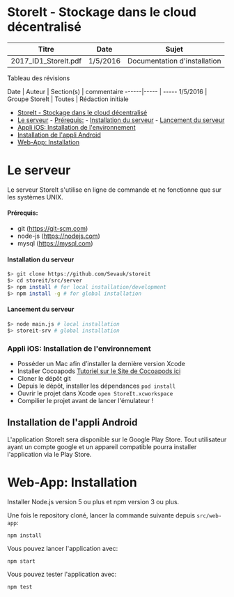 StoreIt - Stockage dans le cloud décentralisé
=============================================


Titre | Date | Sujet
------|----- | -----
2017_ID1_StoreIt.pdf | 1/5/2016 | Documentation d'installation

Tableau des révisions

Date | Auteur | Section(s) | commentaire
------|----- | -----
1/5/2016 | Groupe StoreIt | Toutes | Rédaction initiale

<!-- START doctoc generated TOC please keep comment here to allow auto update -->
<!-- DON'T EDIT THIS SECTION, INSTEAD RE-RUN doctoc TO UPDATE -->

- [StoreIt - Stockage dans le cloud décentralisé](#storeit---stockage-dans-le-cloud-d%C3%A9centralis%C3%A9)
- [Le serveur](#le-serveur)
      - [Prérequis:](#pr%C3%A9requis)
      - [Installation du serveur](#installation-du-serveur)
      - [Lancement du serveur](#lancement-du-serveur)
- [Appli iOS: Installation de l'environnement](#appli-ios-installation-de-lenvironnement)
- [Installation de l'appli Android](#installation-de-lappli-android)
- [Web-App: Installation](#web-app-installation)

<!-- END doctoc generated TOC please keep comment here to allow auto update -->


Le serveur
==========

Le serveur StoreIt s'utilise en ligne de commande et ne fonctionne que sur les systèmes UNIX.

#### Prérequis:

* git (https://git-scm.com)
* node-js (https://nodejs.com)
* mysql (https://mysql.com)

#### Installation du serveur

```bash
$> git clone https://github.com/Sevauk/storeit
$> cd storeit/src/server
$> npm install # for local installation/development
$> npm install -g # for global installation
```
#### Lancement du serveur

```bash
$> node main.js # local installation
$> storeit-srv # global installation
```

### Appli iOS: Installation de l'environnement

* Posséder un Mac afin d’installer la dernière version Xcode
* Installer Cocoapods [Tutoriel sur le Site de Cocoapods ici](https://cocoapods.org)
* Cloner le dépôt git
* Depuis le dépôt, installer les dépendances `pod install`
* Ouvrir le projet dans Xcode `open StoreIt.xcworkspace`
* Compilier le projet avant de lancer l'émulateur !

## Installation de l'appli Android ##

L'application StoreIt sera disponible sur le Google Play Store. Tout utilisateur ayant un compte google et un appareil compatible pourra installer l'application via le Play Store.


Web-App: Installation
=====================

Installer Node.js version 5 ou plus et npm version 3 ou plus.

Une fois le repository cloné, lancer la commande suivante depuis `src/web-app`:
```
npm install
```

Vous pouvez lancer l'application avec:
```
npm start
```

Vous pouvez tester l'application avec:
```
npm test
```

